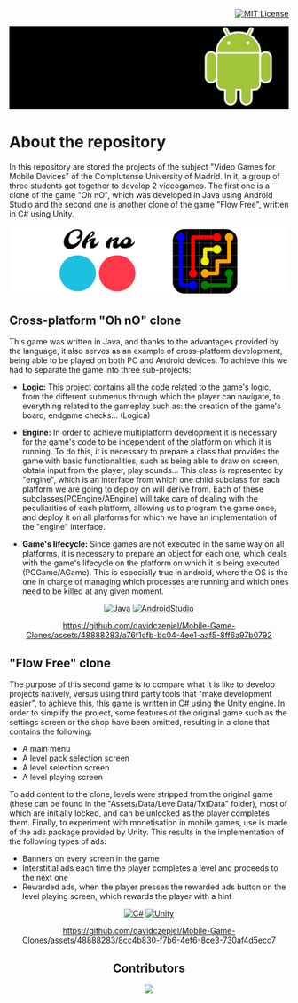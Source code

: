 <!-- LICENSE -->
<div align="right">

  [![MIT License][license-shield]][license-url]
</div>
  
  <!-- Make your project stand out with a banner -->
  <a href="https://github.com/ArmynC/ArminC-AutoExec/archive/master.zip"><img src="AndroidBanner.png" alt="ArminC AutoExec"></a>

<!-- What is your project about??? -->
# About the repository
In this repository are stored the projects of the subject "Video Games for Mobile Devices" of the Complutense University of Madrid. In it, a group of three students got together to develop 2 videogames. The first one is a clone of the game "Oh nO", which was developed in Java using Android Studio and the second one is another clone of the game "Flow Free", written in C# using Unity. 

  <div align="center"><img src="GamesIcons.png" height="125" alt="ArminC AutoExec"></div>


<!-- Tell the world what are the main technologies/libraries behind this project -->
## Cross-platform "Oh nO" clone 

This game was written in Java, and thanks to the advantages provided by the language, it also serves as an example of cross-platform development, being able to be played on both PC and Android devices. To achieve this we had to separate the game into three sub-projects:

- **Logic:** This project contains all the code related to the game's logic, from the different submenus through which the player can navigate, to everything related to the gameplay such as: the creation of the game's board, endgame checks... (Logica)

- **Engine:** In order to achieve multiplatform development it is necessary for the game's code to be independent of the platform on which it is running. To do this, it is necessary to prepare a class that provides the game with basic functionalities, such as being able to draw on screen, obtain input from the player, play sounds... This class is represented by "engine", which is an interface from which one child subclass for each platform we are going to deploy on will derive from. Each of these subclasses(PCEngine/AEngine) will take care of dealing with the peculiarities of each platform, allowing us to program the game once, and deploy it on all platforms for which we have an implementation of the "engine" interface.

- **Game's lifecycle:** Since games are not executed in the same way on all platforms, it is necessary to prepare an object for each one, which deals with the game's lifecycle on the platform on which it is being executed (PCGame/AGame). This is especially true in android, where the OS is the one in charge of managing which processes are running and which ones need to be killed at any given moment.

<!-- PROJECT SHIELDS -->
<!--
*** I'm using markdown "reference style" links for readability.
*** Reference links are enclosed in brackets [ ] instead of parentheses ( ).
*** See the bottom of this document for the declaration of the reference variables
*** for contributors-url, forks-url, etc. This is an optional, concise syntax you may use.
*** https://www.markdownguide.org/basic-syntax/#reference-style-links
-->
<div align="center">

[![Java][Java.com]][Java-url]
[![AndroidStudio][AndroidStudio.com]][AndroidStudio-url]
</div>
<div align="center">

  https://github.com/davidczepiel/Mobile-Game-Clones/assets/48888283/a76f1cfb-bc04-4ee1-aaf5-8ff6a97b0792
</div>

## "Flow Free" clone 
The purpose of this second game is to compare what it is like to develop projects natively, versus using third party tools that "make development easier", to achieve this, this game is written in C# using the Unity engine. In order to simplify the project, some features of the original game such as the settings screen or the shop have been omitted, resulting in a clone that contains the following:

- A main menu
- A level pack selection screen
- A level selection screen 
- A level playing screen

To add content to the clone, levels were stripped from the original game (these can be found in the "Assets/Data/LevelData/TxtData" folder), most of which are initially locked, and can be unlocked as the player completes them. Finally, to experiment with monetisation in mobile games, use is made of the ads package provided by Unity. This results in the implementation of the following types of ads:

- Banners on every screen in the game
- Interstitial ads each time the player completes a level and proceeds to the next one
- Rewarded ads, when the player presses the rewarded ads button on the level playing screen, which rewards the player with a hint 

<div align="center">

[![C#][C#.com]][C#-url]
[![Unity][Unity.com]][Unity-url]
</div>
<div align="center">

  

https://github.com/davidczepiel/Mobile-Game-Clones/assets/48888283/8cc4b830-f7b6-4ef6-8ce3-730af4d5ecc7
</div>


<!-- Let everyone know who made this project possible -->
<h2 align="center">
 Contributors 
</h3>
<p align="center"> 
  <a href="https://github.com/davidczepiel/OhNo-FlowFree-Clones/graphs/contributors">
    <img src="https://contrib.rocks/image?repo=davidczepiel/OhNo-FlowFree-Clones" height = "100px"/>
  </a>
</p>


<!-- MARKDOWN LINKS & IMAGES -->
<!-- https://www.markdownguide.org/basic-syntax/#reference-style-links -->

[license-shield]: https://img.shields.io/github/license/othneildrew/Best-README-Template.svg?style=for-the-badge
[license-url]: https://github.com/othneildrew/Best-README-Template/blob/master/LICENSE.txt
[linkedin-shield]: https://img.shields.io/badge/-LinkedIn-black.svg?style=for-the-badge&logo=linkedin&colorB=555

[C#.com]: https://img.shields.io/badge/c%23-%23239120.svg?style=for-the-badge&logo=c-sharp&logoColor=white
[C#-url]: https://learn.microsoft.com/en-us/dotnet/csharp/

[Unity.com]: https://img.shields.io/badge/unity-%23000000.svg?style=for-the-badge&logo=unity&logoColor=white
[Unity-url]: https://learn.microsoft.com/en-us/dotnet/csharp/

[Java.com]: https://img.shields.io/badge/java-%23ED8B00.svg?style=for-the-badge&logo=openjdk&logoColor=white
[Java-url]: https://www.java.com/en/

[AndroidStudio.com]: https://img.shields.io/badge/Android%20Studio-3DDC84.svg?style=for-the-badge&logo=android-studio&logoColor=white
[AndroidStudio-url]: https://developer.android.com/studio/intro?hl=en

